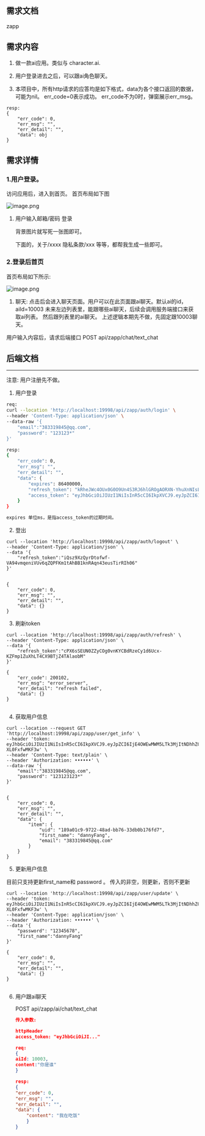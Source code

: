 ## 需求文档

zapp

## 需求内容

1. 做一款ai应用。类似与 character.ai.

2. 用户登录进去之后，可以跟ai角色聊天。

3. 本项目中，所有http请求的应答均是如下格式，data为各个接口返回的数据，可能为nil。 err_code=0表示成功。
err_code不为0时，弹窗展示err_msg。
```
resp:
{
	"err_code": 0,
	"err_msg": "",
	"err_detail": "",
	"data": obj
}

```

## 需求详情

### 1.用户登录。

访问应用后，进入到首页。 首页布局如下图

![image.png](attachment:0d27461c-864a-4684-91e6-4305d5f226dc:image.png)

1. 用户输入邮箱/密码 登录

      背景图片就写死一张图即可。

      下面的，关于/xxxx 隐私条款/xxx 等等，都帮我生成一些即可。

### 2.登录后首页

首页布局如下所示:

![image.png](attachment:3998c8bc-b421-430e-a79a-cf48ecac42cb:image.png)

1. 聊天: 点击后会进入聊天页面。用户可以在此页面跟ai聊天。默认ai的id，aiId=10003
未来左边列表里，能跟哪些ai聊天，后续会调用服务端接口来获取ai列表。 然后跟列表里的ai聊天。
上述逻辑本期先不做，先固定跟10003聊天。

用户输入内容后，请求后端接口 POST api/zapp/chat/text_chat

## 后端文档

---
注意: 用户注册先不做。



1. 用户登录

```bash
req:
curl --location 'http://localhost:19998/api/zapp/auth/login' \
--header 'Content-Type: application/json' \
--data-raw '{
    "email":"383319845@qq.com",
    "password": "123123*"
}'

resp:
{
    "err_code": 0,
    "err_msg": "",
    "err_detail": "",
    "data": {
        "expires": 86400000,
        "refresh_token": "kRheJWc4OUx0G0O9Un4S3RJ6hlGROgAORXN-YhuXnNIsLfxdsgWdqkX2D_Ut_q2I",
        "access_token": "eyJhbGciOiJIUzI1NiIsInR5cCI6IkpXVCJ9.eyJpZCI6IjE4OWEwMWM5LTk3MjItNDhhZC1iYjc2LTMzZGIwYjE3NmZkNyIsInJvbGUiOiIxMzkyYTU4My0yNjQ4LTQ2M2UtODJkMy00MjU2YjY1OGMzZTEiLCJhcHBfYWNjZXNzIjpmYWxzZSwiYWRtaW5fYWNjZXNzIjpmYWxzZSwiaWF0IjoxNzQ5ODExNDk4LCJleHAiOjE3NDk4OTc4OTgsImlzcyI6ImRpcmVjdHVzIn0.MeKBR7g8IK0IplX01hyKt9tJ9Zw0gS-XL0FxfwMKF3w"
    }
}

expires 单位ms，是指access_token的过期时间。 

```
2. 登出
```
curl --location 'http://localhost:19998/api/zapp/auth/logout' \
--header 'Content-Type: application/json' \
--data '{
    "refresh_token":"iQsz9XzQyrDtofwf-VA94vmqeniVUv6qZQPFKm1tAhBB1knRAqn43eusTirRIh06"
}'


{
    "err_code": 0,
    "err_msg": "",
    "err_detail": "",
    "data": {}
}

```

3. 刷新token
```
curl --location 'http://localhost:19998/api/zapp/auth/refresh' \
--header 'Content-Type: application/json' \
--data '{
    "refresh_token":"cPX6sSEUN0ZZyCOg0vnKYCBdRzeCy1d6Ucx-KZFmp1ZuXhLT4CX9BTjZ4TAlaobM"
}'

{
    "err_code": 200102,
    "err_msg": "error_server",
    "err_detail": "refresh failed",
    "data": {}
}


```

4. 获取用户信息
```
curl --location --request GET 'http://localhost:19998/api/zapp/user/get_info' \
--header 'token: eyJhbGciOiJIUzI1NiIsInR5cCI6IkpXVCJ9.eyJpZCI6IjE4OWEwMWM5LTk3MjItNDhhZC1iYjc2LTMzZGIwYjE3NmZkNyIsInJvbGUiOiIxMzkyYTU4My0yNjQ4LTQ2M2UtODJkMy00MjU2YjY1OGMzZTEiLCJhcHBfYWNjZXNzIjpmYWxzZSwiYWRtaW5fYWNjZXNzIjpmYWxzZSwiaWF0IjoxNzQ5ODExNDk4LCJleHAiOjE3NDk4OTc4OTgsImlzcyI6ImRpcmVjdHVzIn0.MeKBR7g8IK0IplX01hyKt9tJ9Zw0gS-XL0FxfwMKF3w' \
--header 'Content-Type: text/plain' \
--header 'Authorization: ••••••' \
--data-raw '{
    "email":"383319845@qq.com",
    "password": "123123123*"
}'


{
    "err_code": 0,
    "err_msg": "",
    "err_detail": "",
    "data": {
        "item": {
            "uid": "189a01c9-9722-48ad-bb76-33db0b176fd7",
            "first_name": "dannyFang",
            "email": "383319845@qq.com"
        }
    }
}
```

5. 更新用户信息

目前只支持更新first_name和 password 。 
传入的非空，则更新，否则不更新

```
curl --location 'http://localhost:19998/api/zapp/user/update' \
--header 'token: eyJhbGciOiJIUzI1NiIsInR5cCI6IkpXVCJ9.eyJpZCI6IjE4OWEwMWM5LTk3MjItNDhhZC1iYjc2LTMzZGIwYjE3NmZkNyIsInJvbGUiOiIxMzkyYTU4My0yNjQ4LTQ2M2UtODJkMy00MjU2YjY1OGMzZTEiLCJhcHBfYWNjZXNzIjpmYWxzZSwiYWRtaW5fYWNjZXNzIjpmYWxzZSwiaWF0IjoxNzQ5ODExNDk4LCJleHAiOjE3NDk4OTc4OTgsImlzcyI6ImRpcmVjdHVzIn0.MeKBR7g8IK0IplX01hyKt9tJ9Zw0gS-XL0FxfwMKF3w' \
--header 'Content-Type: application/json' \
--header 'Authorization: ••••••' \
--data '{
    "password": "12345678",
    "first_name":"dannyFang"
}'

{
    "err_code": 0,
    "err_msg": "",
    "err_detail": "",
    "data": {}
}


```




6. 用户跟ai聊天
    
     POST api/zapp/ai/chat/text_chat
    
    ```json
    传入参数: 
    
    httpHeader 
    access_token: "eyJhbGciOiJI..."
    
    req:
    {
    aiId: 10003,
    content:"你是谁"
    }
    
    resp:
    {
    "err_code": 0,
    "err_msg": "",
    "err_detail": "",
    "data": {
    	"content": "我在吃饭"
    	}
    }
    
    ```